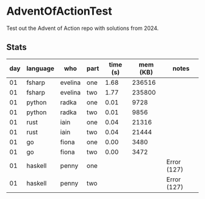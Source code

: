 # AdventOfActionTest

Test out the Advent of Action repo with solutions from 2024.




## Stats

| day | language | who | part | time (s) | mem (KB) | notes |
| --- | --- | --- | --- | --- | --- | --- |
| 01 | fsharp | evelina | one | 1.68 | 236516 |  |
| 01 | fsharp | evelina | two | 1.77 | 235800 |  |
| 01 | python | radka | one | 0.01 | 9728 |  |
| 01 | python | radka | two | 0.01 | 9856 |  |
| 01 | rust | iain | one | 0.04 | 21316 |  |
| 01 | rust | iain | two | 0.04 | 21444 |  |
| 01 | go | fiona | one | 0.00 | 3480 |  |
| 01 | go | fiona | two | 0.00 | 3472 |  |
| 01 | haskell | penny | one |  |  | Error (127) |
| 01 | haskell | penny | two |  |  | Error (127) |
